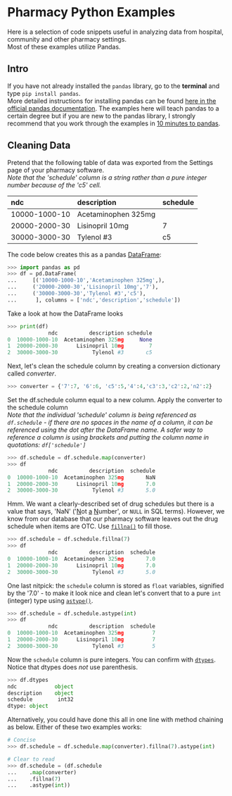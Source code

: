 <!--  
__version__ = 0.2.5
https://www.markdownguide.org/cheat-sheet/   
Remember that doctest wants a break after code examples or they will fail.
-->
# Pharmacy Python Examples
Here is a selection of code snippets useful in analyzing data from hospital, community and other pharmacy settings.
<br>Most of these examples utilize Pandas.   

## Intro
If you have not already installed the `pandas` library, go to the **terminal** and type `pip install pandas`.  
More detailed instructions for installing pandas can be found [here in the official pandas documentation](https://pandas.pydata.org/getting_started.html).
The examples here will teach pandas to a certain degree but if you are new to the pandas library, I strongly 
recommend that you work through the examples in [10 minutes to pandas](https://pandas.pydata.org/pandas-docs/stable/user_guide/10min.html#min).

## Cleaning Data
Pretend that the following table of data was exported from the Settings page of your pharmacy software.
<br>*Note that the 'schedule' column is a string rather than a pure integer number 
because of the 'c5' cell.*

| ndc           | description         | schedule |
|:--------------|:--------------------|----------|
| 10000-1000-10 | Acetaminophen 325mg |          |
| 20000-2000-30 | Lisinopril 10mg     | 7        |
| 30000-3000-30 | Tylenol #3          | c5       |

The code below creates this as a pandas 
[DataFrame](https://pandas.pydata.org/docs/reference/api/pandas.DataFrame.html):   
```python
>>> import pandas as pd
>>> df = pd.DataFrame(
...     [('10000-1000-10','Acetaminophen 325mg',),
...     ('20000-2000-30','Lisinopril 10mg','7'),
...     ('30000-3000-30','Tylenol #3','c5'),
...      ], columns = ['ndc','description','schedule'])

```
Take a look at how the  DataFrame looks
```python
>>> print(df)
             ndc          description schedule
0  10000-1000-10  Acetaminophen 325mg     None
1  20000-2000-30      Lisinopril 10mg        7
2  30000-3000-30           Tylenol #3       c5

```
Next, let's clean the schedule column by creating a conversion dictionary called *converter*.
```python
>>> converter = {'7':7, '6':6, 'c5':5,'4':4,'c3':3,'c2':2,'n2':2}

```
Set the df.schedule column equal to a new column.  Apply the converter to the schedule column
<br>*Note that the individual 'schedule' column is being referenced as `df.schedule` - if there are no
spaces in the name of a column, it can be referenced using the dot after the DataFrame name.  A safer way
to reference a column is using brackets and putting the column name in quotations: `df['schedule']`*

```python
>>> df.schedule = df.schedule.map(converter)
>>> df
             ndc          description  schedule
0  10000-1000-10  Acetaminophen 325mg       NaN
1  20000-2000-30      Lisinopril 10mg       7.0
2  30000-3000-30           Tylenol #3       5.0

```
Hmm.  We want a clearly-described set of drug schedules but there is a value that says, 
'NaN' ('<u>N</u>ot <u>a</u> <u>N</u>umber', or `NULL` in SQL terms).  However, we know from our database that our
pharmacy software leaves out the drug schedule when items are OTC. 
Use [`fillna()`](https://pandas.pydata.org/docs/reference/api/pandas.DataFrame.fillna.html) to fill those.
```python
>>> df.schedule = df.schedule.fillna(7)
>>> df
             ndc          description  schedule
0  10000-1000-10  Acetaminophen 325mg       7.0
1  20000-2000-30      Lisinopril 10mg       7.0
2  30000-3000-30           Tylenol #3       5.0

```
One last nitpick: the `schedule` column is stored as `float` variables, signified by the '7.0' - to make it look
nice and clean let's convert that to a pure `int` (integer) type 
using [`astype()`](https://pandas.pydata.org/docs/reference/api/pandas.DataFrame.astype.html).
```python
>>> df.schedule = df.schedule.astype(int)
>>> df
             ndc          description  schedule
0  10000-1000-10  Acetaminophen 325mg         7
1  20000-2000-30      Lisinopril 10mg         7
2  30000-3000-30           Tylenol #3         5

```
Now the `schedule` column is pure integers. 
You can confirm with [`dtypes`](https://pandas.pydata.org/docs/reference/api/pandas.DataFrame.dtypes.html).  Notice that
dtypes does _not_ use parenthesis.
```python
>>> df.dtypes
ndc            object
description    object
schedule        int32
dtype: object

```
Alternatively, you could have done this all in one line with method chaining as below.  Either of these two examples 
works:
```python
# Concise
>>> df.schedule = df.schedule.map(converter).fillna(7).astype(int)

```
```python
# Clear to read
>>> df.schedule = (df.schedule
...    .map(converter)
...    .fillna(7)
...    .astype(int))

```

